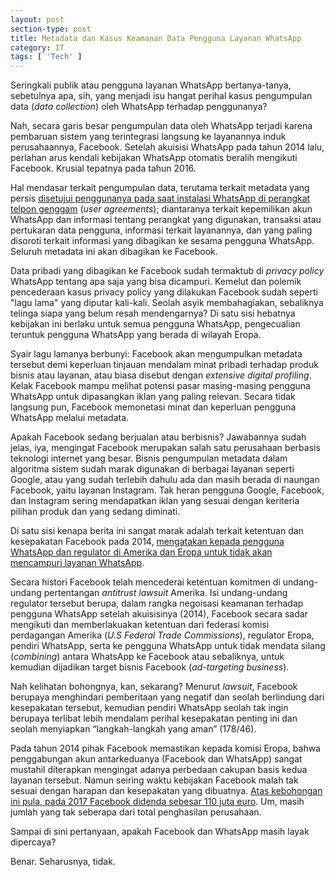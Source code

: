 ```yaml
---
layout: post
section-type: post
title: Metadata dan Kasus Keamanan Data Pengguna Layanan WhatsApp
category: IT
tags: [ 'Tech' ]
---
```


Seringkali publik atau pengguna layanan WhatsApp bertanya-tanya, sebetulnya apa, sih, yang menjadi isu hangat perihal kasus pengumpulan data (<i>data collection</i>) oleh WhatsApp terhadap penggunanya?

Nah, secara garis besar pengumpulan data oleh WhatsApp terjadi karena pembaruan sistem yang terintegrasi langsung ke layanannya induk perusahaannya, Facebook. Setelah akuisisi WhatsApp pada tahun 2014 lalu, perlahan arus kendali kebijakan WhatsApp otomatis beralih mengikuti Facebook. Krusial tepatnya pada tahun 2016.

Hal mendasar terkait pengumpulan data, terutama terkait metadata yang persis <a href="https://www.whatsapp.com/legal/updates/privacy-policy" target="\_blank">disetujui penggunanya pada saat instalasi WhatsApp di perangkat telpon genggam</a> (<i>user agreements</i>); diantaranya terkait kepemilikan akun WhatsApp dan informasi tentang perangkat yang digunakan, transaksi atau pertukaran data pengguna, informasi terkait layanannya, dan yang paling disoroti terkait informasi yang dibagikan ke sesama pengguna WhatsApp. Seluruh metadata ini akan dibagikan ke Facebook.

Data pribadi yang dibagikan ke Facebook sudah termaktub di <i>privacy policy</i> WhatsApp tentang apa saja yang bisa dicampuri. Kemelut dan polemik pencederaan kasus privacy policy yang dilakukan Facebook sudah seperti "lagu lama" yang diputar kali-kali. Seolah asyik membahagiakan, sebaliknya telinga siapa yang belum resah mendengarnya?
Di satu sisi hebatnya kebijakan ini berlaku untuk semua pengguna WhatsApp, pengecualian teruntuk pengguna WhatsApp yang berada di wilayah Eropa. 

Syair lagu lamanya berbunyi: Facebook akan mengumpulkan metadata tersebut demi keperluan tinjauan mendalam minat pribadi terhadap produk bisnis atau layanan, atau biasa disebut dengan <i>extensive digital profiling</i>. Kelak Facebook mampu melihat potensi pasar masing-masing pengguna WhatsApp untuk dipasangkan iklan yang paling relevan. Secara tidak langsung pun, Facebook memonetasi minat dan keperluan pengguna WhatsApp melalui metadata. 

Apakah Facebook sedang berjualan atau berbisnis? Jawabannya sudah jelas, iya, mengingat Facebook merupakan salah satu perusahaan berbasis teknologi internet yang besar. Bisnis pengumpulan metadata dalam algoritma sistem sudah marak digunakan di berbagai layanan seperti Google, atau yang sudah terlebih dahulu ada dan masih berada di naungan Facebook, yaitu layanan Instagram. Tak heran pengguna Google, Facebook, dan Instagram sering mendapatkan iklan yang sesuai dengan keriteria pilihan produk dan yang sedang diminati.

Di satu sisi kenapa berita ini sangat marak adalah terkait ketentuan dan kesepakatan Facebook pada 2014, <a href="https://ag.ny.gov/sites/default/files/facebook_complaint_12.9.2020.pdf" target="\_blank">mengatakan kepada pengguna WhatsApp dan regulator di Amerika dan Eropa untuk tidak akan mencampuri layanan WhatsApp</a>. 

Secara histori Facebook telah mencederai ketentuan komitmen di undang-undang pertentangan <i>antitrust lawsuit</i> Amerika. Isi undang-undang regulator tersebut berupa, dalam rangka negoisasi keamanan terhadap pengguna WhatsApp setelah akuisisinya (2014), Facebook secara sadar mengikuti dan memberlakuakan ketentuan dari federasi komisi perdagangan Amerika (<i>U.S Federal Trade Commissions</i>), regulator Eropa, pendiri WhatsApp, serta ke pengguna WhatsApp untuk tidak mendata silang (<i>combining</i>) antara WhatsApp ke Facebook atau sebaliknya, untuk kemudian dijadikan target bisnis Facebook (<i>ad-targeting business</i>).

Nah kelihatan bohongnya, kan, sekarang? Menurut <i>lawsuit</i>, Facebook berupaya menghindari  pemberitaan yang negatif dan seolah berlindung dari kesepakatan tersebut, kemudian pendiri WhatsApp seolah tak ingin berupaya terlibat lebih mendalam perihal kesepakatan penting ini dan seolah menyiapkan “langkah-langkah yang aman” (178/46).

Pada tahun 2014 pihak Facebook memastikan kepada komisi Eropa, bahwa penggabungan akun antarkeduanya (Facebook dan WhatsApp) sangat mustahil diterapkan mengingat adanya perbedaan cakupan basis kedua layanan tersebut. Namun seiring waktu kebijakan Facebook malah tak sesuai dengan harapan dan kesepakatan yang dibuatnya. <a href="https://ec.europa.eu/commission/presscorner/detail/en/IP_17_1369" target="\_blank">Atas kebohongan ini pula, pada 2017 Facebook didenda sebesar 110 juta euro</a>. Um, masih jumlah yang tak seberapa dari total penghasilan perusahaan.

Sampai di sini pertanyaan, apakah Facebook dan WhatsApp masih layak dipercaya?

Benar. Seharusnya, tidak.
